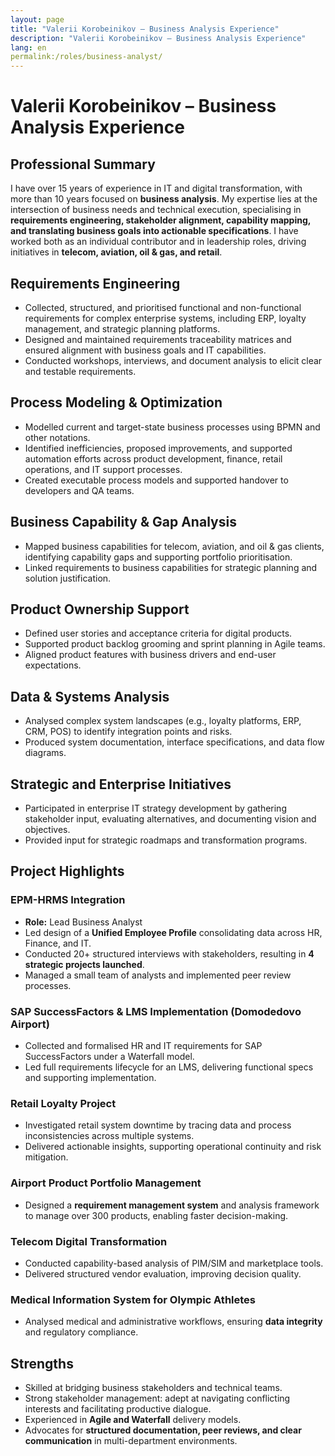 ```yaml
---
layout: page
title: "Valerii Korobeinikov – Business Analysis Experience"
description: "Valerii Korobeinikov – Business Analysis Experience"
lang: en
permalink:/roles/business-analyst/
---
```


# Valerii Korobeinikov – Business Analysis Experience

## Professional Summary

I have over 15 years of experience in IT and digital transformation, with more than 10 years focused on **business analysis**. My expertise lies at the intersection of business needs and technical execution, specialising in **requirements engineering, stakeholder alignment, capability mapping, and translating business goals into actionable specifications**. I have worked both as an individual contributor and in leadership roles, driving initiatives in **telecom, aviation, oil & gas, and retail**.

## Requirements Engineering

* Collected, structured, and prioritised functional and non-functional requirements for complex enterprise systems, including ERP, loyalty management, and strategic planning platforms.
* Designed and maintained requirements traceability matrices and ensured alignment with business goals and IT capabilities.
* Conducted workshops, interviews, and document analysis to elicit clear and testable requirements.

## Process Modeling & Optimization

* Modelled current and target-state business processes using BPMN and other notations.
* Identified inefficiencies, proposed improvements, and supported automation efforts across product development, finance, retail operations, and IT support processes.
* Created executable process models and supported handover to developers and QA teams.

## Business Capability & Gap Analysis

* Mapped business capabilities for telecom, aviation, and oil & gas clients, identifying capability gaps and supporting portfolio prioritisation.
* Linked requirements to business capabilities for strategic planning and solution justification.

## Product Ownership Support

* Defined user stories and acceptance criteria for digital products.
* Supported product backlog grooming and sprint planning in Agile teams.
* Aligned product features with business drivers and end-user expectations.

## Data & Systems Analysis

* Analysed complex system landscapes (e.g., loyalty platforms, ERP, CRM, POS) to identify integration points and risks.
* Produced system documentation, interface specifications, and data flow diagrams.

## Strategic and Enterprise Initiatives

* Participated in enterprise IT strategy development by gathering stakeholder input, evaluating alternatives, and documenting vision and objectives.
* Provided input for strategic roadmaps and transformation programs.

## Project Highlights

### EPM-HRMS Integration
* **Role:** Lead Business Analyst
* Led design of a **Unified Employee Profile** consolidating data across HR, Finance, and IT.
* Conducted 20+ structured interviews with stakeholders, resulting in **4 strategic projects launched**.
* Managed a small team of analysts and implemented peer review processes.

### SAP SuccessFactors & LMS Implementation (Domodedovo Airport)
* Collected and formalised HR and IT requirements for SAP SuccessFactors under a Waterfall model.
* Led full requirements lifecycle for an LMS, delivering functional specs and supporting implementation.

### Retail Loyalty Project
* Investigated retail system downtime by tracing data and process inconsistencies across multiple systems.
* Delivered actionable insights, supporting operational continuity and risk mitigation.

### Airport Product Portfolio Management
* Designed a **requirement management system** and analysis framework to manage over 300 products, enabling faster decision-making.

### Telecom Digital Transformation
* Conducted capability-based analysis of PIM/SIM and marketplace tools.
* Delivered structured vendor evaluation, improving decision quality.

### Medical Information System for Olympic Athletes
* Analysed medical and administrative workflows, ensuring **data integrity** and regulatory compliance.

## Strengths

* Skilled at bridging business stakeholders and technical teams.
* Strong stakeholder management: adept at navigating conflicting interests and facilitating productive dialogue.
* Experienced in **Agile and Waterfall** delivery models.
* Advocates for **structured documentation, peer reviews, and clear communication** in multi-department environments.
